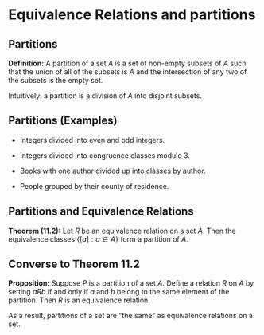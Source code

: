 # Equivalence Relations and partitions

## Partitions

**Definition:** A partition of a set $A$ is a set of non-empty subsets of $A$ such that the union
of all of the subsets is $A$ and the intersection of any two of the subsets is the empty set.

Intuitively: a partition is a division of $A$ into disjoint subsets.

## Partitions (Examples)

- Integers divided into even and odd integers.

- Integers  divided into congruence classes modulo $3$.

- Books with one author divided up into classes by author.

- People grouped by their county of residence.

## Partitions and Equivalence Relations

**Theorem (11.2):**  Let $R$ be an equivalence relation on a set $A$.  Then the equivalence classes
$\{[a]:a\in A\}$ form a partition of $A$.


## Converse to Theorem 11.2

**Proposition:** Suppose $P$ is a partition of a set $A$.  Define a relation $R$ on $A$ by setting
$aRb$ if and only if $a$ and $b$ belong to the same element of the partition.  Then $R$ is an equivalence
relation.


As a result, partitions of a set are "the same" as equivalence relations on a set.

